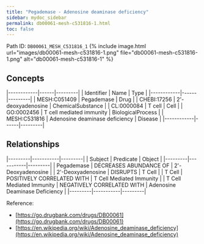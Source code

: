 ```yaml
---
title: "Pegademase - Adenosine deaminase deficiency"
sidebar: mydoc_sidebar
permalink: db00061-mesh-c531816-1.html
toc: false 
---
```



Path ID: `DB00061_MESH_C531816_1`
{% include image.html url="images/db00061-mesh-c531816-1.png" file="db00061-mesh-c531816-1.png" alt="db00061-mesh-c531816-1" %}

## Concepts

|------------|------|---------|
| Identifier | Name | Type    |
|------------|------|---------|
| MESH:C051409 | Pegademase | Drug |
| CHEBI:17256 | 2'-deoxyadenosine | ChemicalSubstance |
| CL:0000084 | T cell | Cell |
| GO:0002456 | T cell mediated immunity | BiologicalProcess |
| MESH:C531816 | Adenosine deaminase deficiency | Disease |
|------------|------|---------|

## Relationships

|---------|-----------|---------|
| Subject | Predicate | Object  |
|---------|-----------|---------|
| Pegademase | DECREASES ABUNDANCE OF | 2'-Deoxyadenosine |
| 2'-Deoxyadenosine | DISRUPTS | T Cell |
| T Cell | POSITIVELY CORRELATED WITH | T Cell Mediated Immunity |
| T Cell Mediated Immunity | NEGATIVELY CORRELATED WITH | Adenosine Deaminase Deficiency |
|---------|-----------|---------|

Reference: 
  - [https://go.drugbank.com/drugs/DB00061](https://go.drugbank.com/drugs/DB00061)
  - [https://en.wikipedia.org/wiki/Adenosine_deaminase_deficiency](https://en.wikipedia.org/wiki/Adenosine_deaminase_deficiency)
